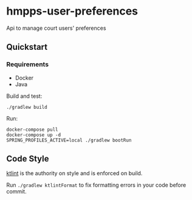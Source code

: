 # hmpps-user-preferences

Api to manage court users' preferences

## Quickstart

### Requirements

- Docker
- Java

Build and test:
```
./gradlew build
```

Run:

```
docker-compose pull
docker-compose up -d
SPRING_PROFILES_ACTIVE=local ./gradlew bootRun
```

## Code Style

[ktlint](https://github.com/pinterest/ktlint) is the authority on style and is enforced on build.

Run `./gradlew ktlintFormat` to fix formatting errors in your code before commit.




